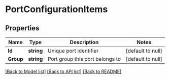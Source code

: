 # PortConfigurationItems

## Properties
Name | Type | Description | Notes
------------ | ------------- | ------------- | -------------
**Id** | **string** | Unique port identifier | [default to null]
**Group** | **string** | Port group this port belongs to | [default to null]

[[Back to Model list]](../README.md#documentation-for-models) [[Back to API list]](../README.md#documentation-for-api-endpoints) [[Back to README]](../README.md)


